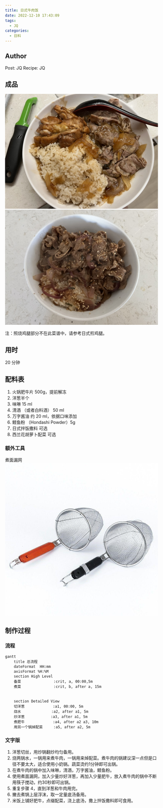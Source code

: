 ```yaml
---
title: 日式牛肉饭
date: 2022-12-10 17:43:09
tags:
  - JQ
categories:
  - 日料
---
```

## Author

Post: JQ
Recipe: JQ

## 成品

![成品1](../images/%E6%97%A5%E5%BC%8F%E7%89%9B%E8%82%89%E9%A5%AD/9B6F14D0-8013-4BFF-9B0C-DE1F84AE61CF_1_105_c.jpeg)
![成品2](../images/%E6%97%A5%E5%BC%8F%E7%89%9B%E8%82%89%E9%A5%AD/677BE5E2-F20C-4724-A81E-8CA725D63C9C_1_105_c.jpeg)

注：照烧鸡腿部分不在此菜谱中，请参考日式煎鸡腿。

## 用时

20 分钟

## 配料表

1. 火锅肥牛片 500g，提前解冻
2. 洋葱半个
3. 味啉 15 ml
4. 清酒 （或者白料酒） 50 ml
5. 万字酱油 约 20 ml，依据口味添加
6. 鲣鱼粉 （Hondashi Powder）5g
7. 日式拌饭撒料 可选
8. 西兰花胡萝卜配菜 可选

### 额外工具
煮面漏网
![煮面漏网](../images/%E6%97%A5%E5%BC%8F%E7%89%9B%E8%82%89%E9%A5%AD/6e6776e7c12f189e2cbd979b9bdb2426.jpg)


## 制作过程

### 流程

```mermaid
gantt
    title 总流程
    dateFormat  HH:mm
    axisFormat %H:%M
    section High Level
    备菜               :crit, a, 00:00,5m
    煮菜               :crit, b, after a, 15m
    

    section Detailed View
    切洋葱             :a1, 00:00, 5m
    烧水              :a2, after a1, 5m
    炒洋葱            :a3, after a1, 5m
    煮肥牛             :a4, after a2 a3, 10m
    用另一个锅焯配菜     :a5, after a2, 5m

```

### 文字版

1. 洋葱切丝，用炒锅翻炒均匀备用。
2. 烧两锅水，一锅用来煮牛肉，一锅用来焯配菜。煮牛肉的锅建议深一点但是口径不要太大，适合使用小奶锅。蔬菜烫约1分钟即可出锅。
3. 在煮牛肉的锅中加入味啉，清酒，万字酱油，鲣鱼粉。
4. 使用煮面漏网，加入少量炒好洋葱，再加入少量肥牛，放入煮牛肉的锅中不断用筷子搅动，约30秒即可出锅。
5. 重复步骤 4，直到洋葱和牛肉用完。
6. 撇去煮锅上层浮沫，取一定量底汤备用。
7. 米饭上铺好肥牛，点缀配菜，浇上底汤，撒上拌饭撒料即可食用。
